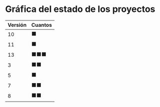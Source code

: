 # Gráfica del estado de los proyectos


| Versión | Cuantos               |
|---------|-----------------------|
| 10 | ⬛|
| 11 | ⬛|
| 13 | ⬛⬛⬛|
| 3 | ⬛⬛|
| 5 | ⬛|
| 7 | ⬛⬛|
| 8 | ⬛⬛|

